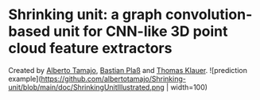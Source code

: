 # Shrinking unit: a graph convolution-based unit for CNN-like 3D point cloud feature extractors
Created by <a href="https://albertotamajo.github.io/" target="_blank">Alberto Tamajo</a>, <a href="https://i3mainz.hs-mainz.de/team/bastianplass/" target="_blank">Bastian Plaß</a> and <a href="https://i3mainz.hs-mainz.de/team/thomasklauer/" target="_blank">Thomas Klauer</a>.
![prediction example](https://github.com/albertotamajo/Shrinking-unit/blob/main/doc/ShrinkingUnitIllustrated.png | width=100)
